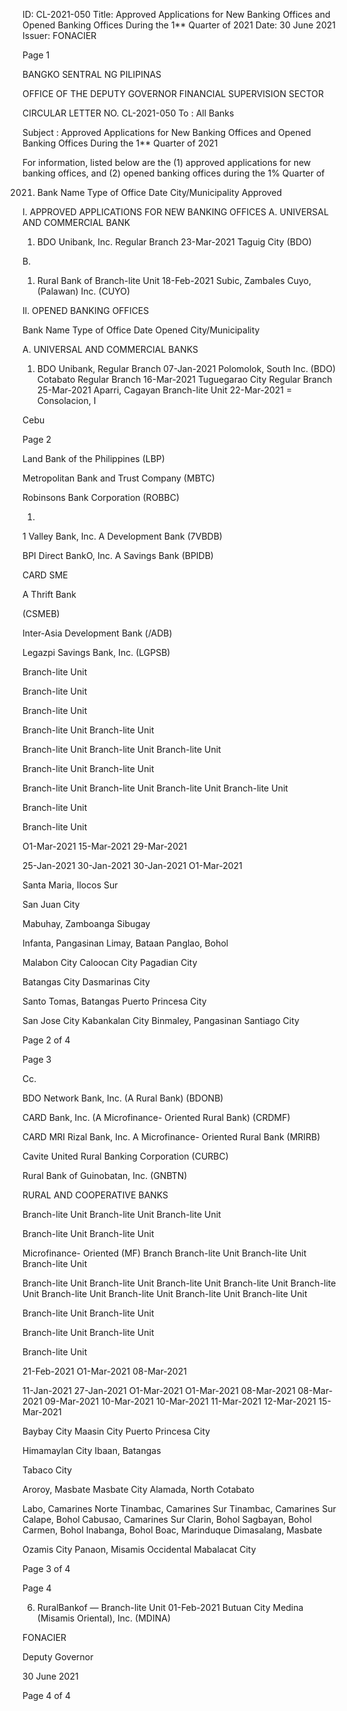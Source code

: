 ID: CL-2021-050
Title: Approved Applications for New Banking Offices and Opened Banking Offices During the 1** Quarter of 2021
Date: 30 June 2021
Issuer: FONACIER

Page 1

BANGKO SENTRAL NG PILIPINAS

OFFICE OF THE DEPUTY GOVERNOR FINANCIAL SUPERVISION SECTOR

CIRCULAR LETTER NO. CL-2021-050 To : All Banks

Subject : Approved Applications for New Banking Offices and Opened Banking Offices During the 1** Quarter of 2021

For information, listed below are the (1) approved applications for new banking offices, and (2) opened banking offices during the 1% Quarter of

2021. Bank Name Type of Office Date City/Municipality Approved

I. APPROVED APPLICATIONS FOR NEW BANKING OFFICES A. UNIVERSAL AND COMMERCIAL BANK

1. BDO Unibank, Inc. Regular Branch 23-Mar-2021 Taguig City (BDO)

B.

1. Rural Bank of Branch-lite Unit 18-Feb-2021 Subic, Zambales Cuyo, (Palawan) Inc. (CUYO)

Il. OPENED BANKING OFFICES

Bank Name Type of Office Date Opened City/Municipality

A. UNIVERSAL AND COMMERCIAL BANKS

1. BDO Unibank, Regular Branch 07-Jan-2021 Polomolok, South Inc. (BDO) Cotabato Regular Branch 16-Mar-2021 Tuguegarao City Regular Branch 25-Mar-2021 Aparri, Cagayan Branch-lite Unit 22-Mar-2021 = Consolacion, I

Cebu

Page 2

Land Bank of the Philippines (LBP)

Metropolitan Bank and Trust Company (MBTC)

Robinsons Bank Corporation (ROBBC)

1.

1 Valley Bank, Inc. A Development Bank (7VBDB)

BPI Direct BankO, Inc. A Savings Bank (BPIDB)

CARD SME

A Thrift Bank

(CSMEB)

Inter-Asia Development Bank (/ADB)

Legazpi Savings Bank, Inc. (LGPSB)

Branch-lite Unit

Branch-lite Unit

Branch-lite Unit

Branch-lite Unit Branch-lite Unit

Branch-lite Unit Branch-lite Unit Branch-lite Unit

Branch-lite Unit Branch-lite Unit

Branch-lite Unit Branch-lite Unit Branch-lite Unit Branch-lite Unit

Branch-lite Unit

Branch-lite Unit

O1-Mar-2021 15-Mar-2021 29-Mar-2021

25-Jan-2021 30-Jan-2021 30-Jan-2021 O1-Mar-2021

Santa Maria, Ilocos Sur

San Juan City

Mabuhay, Zamboanga Sibugay

Infanta, Pangasinan Limay, Bataan Panglao, Bohol

Malabon City Caloocan City Pagadian City

Batangas City Dasmarinas City

Santo Tomas, Batangas Puerto Princesa City

San Jose City Kabankalan City Binmaley, Pangasinan Santiago City

Page 2 of 4

Page 3

Cc.

BDO Network Bank, Inc. (A Rural Bank) (BDONB)

CARD Bank, Inc. (A Microfinance- Oriented Rural Bank) (CRDMF)

CARD MRI Rizal Bank, Inc. A Microfinance- Oriented Rural Bank (MRIRB)

Cavite United Rural Banking Corporation (CURBC)

Rural Bank of Guinobatan, Inc. (GNBTN)

RURAL AND COOPERATIVE BANKS

Branch-lite Unit Branch-lite Unit Branch-lite Unit

Branch-lite Unit Branch-lite Unit

Microfinance- Oriented (MF) Branch Branch-lite Unit Branch-lite Unit Branch-lite Unit

Branch-lite Unit Branch-lite Unit Branch-lite Unit Branch-lite Unit Branch-lite Unit Branch-lite Unit Branch-lite Unit Branch-lite Unit Branch-lite Unit

Branch-lite Unit Branch-lite Unit

Branch-lite Unit Branch-lite Unit

Branch-lite Unit

21-Feb-2021 O1-Mar-2021 08-Mar-2021

11-Jan-2021 27-Jan-2021 O1-Mar-2021 O1-Mar-2021 08-Mar-2021 08-Mar-2021 09-Mar-2021 10-Mar-2021 10-Mar-2021 11-Mar-2021 12-Mar-2021 15-Mar-2021

Baybay City Maasin City Puerto Princesa City

Himamaylan City Ibaan, Batangas

Tabaco City

Aroroy, Masbate Masbate City Alamada, North Cotabato

Labo, Camarines Norte Tinambac, Camarines Sur Tinambac, Camarines Sur Calape, Bohol Cabusao, Camarines Sur Clarin, Bohol Sagbayan, Bohol Carmen, Bohol Inabanga, Bohol Boac, Marinduque Dimasalang, Masbate

Ozamis City Panaon, Misamis Occidental Mabalacat City

Page 3 of 4

Page 4

6. RuralBankof — Branch-lite Unit 01-Feb-2021 Butuan City Medina (Misamis Oriental), Inc. (MDINA)

FONACIER

Deputy Governor

30 June 2021

Page 4 of 4